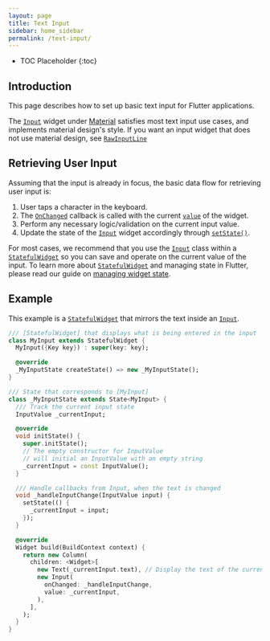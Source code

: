 ```yaml
---
layout: page
title: Text Input
sidebar: home_sidebar
permalink: /text-input/
---
```


* TOC Placeholder
{:toc}

## Introduction

This page describes how to set up basic text input for Flutter applications.

The
[`Input`](https://docs.flutter.io/flutter/material/Input-class.html)
widget under
[Material](https://docs.flutter.io/flutter/material/material-library.html )
satisfies most text input use cases, and implements material design's style. If
you want an input widget that does not use material design, see
[`RawInputLine`](https://docs.flutter.io/flutter/widgets/RawInputLine-class.html)



## Retrieving User Input

Assuming that the input is already in focus, the basic data flow for retrieving
user input is:

1. User taps a character in the keyboard.
2. The
[`OnChanged`](https://docs.flutter.io/flutter/material/Input/onChanged.html)
callback is called with the current
[`value`](https://docs.flutter.io/flutter/material/Input/value.html)
of the widget.
3. Perform any necessary logic/validation on the current input value.
4. Update the state of the
[`Input`](https://docs.flutter.io/flutter/material/Input-class.html)
widget accordingly through
[`setState()`](https://docs.flutter.io/flutter/widgets/State/setState.html).

For most cases, we recommend that you use the
[`Input`](https://docs.flutter.io/flutter/material/Input-class.html)
class within a
[`StatefulWidget`](https://docs.flutter.io/flutter/widgets/StatefulWidget-class.html)
so you can save and operate on the current value of the input.
To learn more about
[`StatefulWidget`](https://docs.flutter.io/flutter/widgets/StatefulWidget-class.html)
and managing state in Flutter, please read our guide on
[managing widget state](https://flutter.io/widgets-intro/#managing-state).

## Example

This example is a
[`StatefulWidget`](https://docs.flutter.io/flutter/widgets/StatefulWidget-class.html)
that mirrors the text inside an
[`Input`](https://docs.flutter.io/flutter/material/Input-class.html).

```dart
/// [StatefulWidget] that displays what is being entered in the input
class MyInput extends StatefulWidget {
  MyInput({Key key}) : super(key: key);

  @override
  _MyInputState createState() => new _MyInputState();
}

/// State that corresponds to [MyInput]
class _MyInputState extends State<MyInput> {
  /// Track the current input state
  InputValue _currentInput;

  @override
  void initState() {
    super.initState();
    // The empty constructor for InputValue
    // will initial an InputValue with an empty string
    _currentInput = const InputValue();
  }

  /// Handle callbacks from Input, when the text is changed
  void _handleInputChange(InputValue input) {
    setState(() {
      _currentInput = input;
    });
  }

  @override
  Widget build(BuildContext context) {
    return new Column(
      children: <Widget>[
        new Text(_currentInput.text), // Display the text of the current input
        new Input(
          onChanged: _handleInputChange,
          value: _currentInput,
        ),
      ],
    );
  }
}
```
